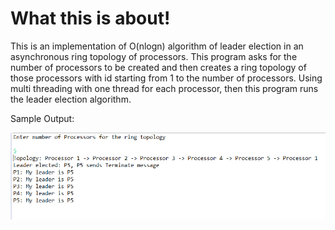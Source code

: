 <h1>What this is about!</h2>

This is an implementation of O(nlogn) algorithm of leader election in an asynchronous ring topology of processors.
This program asks for the number of processors to be created and then creates a ring topology of those processors with id starting from 1 to the number of processors.
Using multi threading with one thread for each processor, then this program runs the leader election algorithm.

Sample Output:

![alt text](https://github.com/svishrut93/Distributed-computing/blob/master/HW%208%20Leader%20Election%20O-n%20log%20-n-/Output.PNG)


